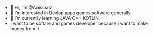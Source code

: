 - 👋 Hi, I’m @Aniscsnz    
- 👀 I’m interested in Devlop apps games software generally
- 🌱 I’m currently learning JAVA C++ KOTLIN
- I want to be softare and games developer because i want to make money from it
